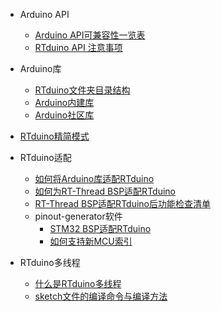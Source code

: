 - Arduino API
  - [Arduino API可兼容性一览表](/zh/manual/api/api-compatibility.md)
  - [RTduino API 注意事项](/zh/manual/api/api-notice.md)
- Arduino库
  - [RTduino文件夹目录结构](/zh/manual/libraries/dir-structure.md)
  - [Arduino内建库](/zh/manual/libraries/buildin-libraries.md)
  - [Arduino社区库](/zh/manual/libraries/community-libraries.md)
- [RTduino精简模式](/zh/manual/tinymode.md)

- RTduino适配
  - [如何将Arduino库适配RTduino](/zh/manual/adapt/libraries.md)
  - [如何为RT-Thread BSP适配RTduino](/zh/manual/adapt/bsp/bsp.md)
  - [RT-Thread BSP适配RTduino后功能检查清单](/zh/manual/adapt/bsp/func-checklist.md)
  - pinout-generator软件
    - [STM32 BSP适配RTduino](/zh/manual/adapt/bsp/pinout-generator/stm32/pinout-generator-stm32.md)
    - [如何支持新MCU索引](/zh/manual/adapt/bsp/pinout-generator/add-mcu.md)

- RTduino多线程
  - [什么是RTduino多线程](/zh/manual/multi-threading/what-is-multi-threading.md)
  - [sketch文件的编译命令与编译方法](/zh/manual/multi-threading/sketch-loader.md)
